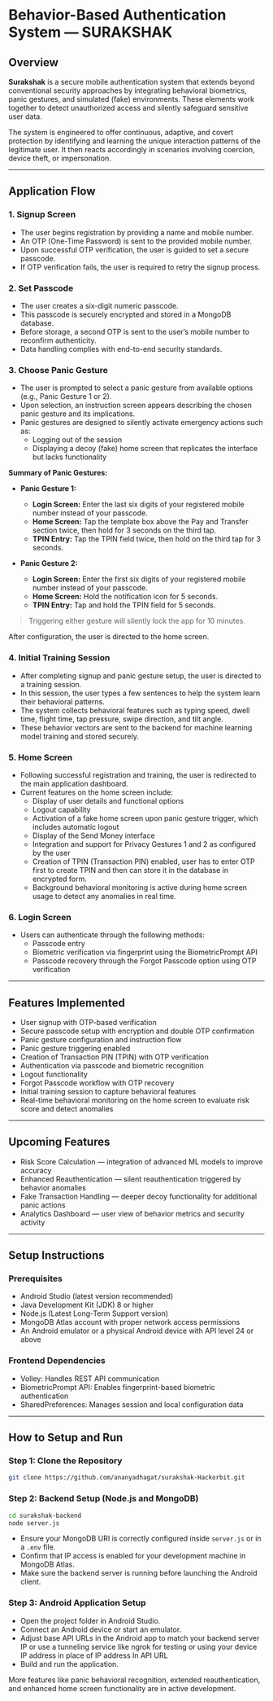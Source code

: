 # Behavior-Based Authentication System — SURAKSHAK

## Overview

**Surakshak** is a secure mobile authentication system that extends beyond conventional security approaches by integrating behavioral biometrics, panic gestures, and simulated (fake) environments. These elements work together to detect unauthorized access and silently safeguard sensitive user data.

The system is engineered to offer continuous, adaptive, and covert protection by identifying and learning the unique interaction patterns of the legitimate user. It then reacts accordingly in scenarios involving coercion, device theft, or impersonation.

----

## Application Flow

### 1. Signup Screen

- The user begins registration by providing a name and mobile number.
- An OTP (One-Time Password) is sent to the provided mobile number.
- Upon successful OTP verification, the user is guided to set a secure passcode.
- If OTP verification fails, the user is required to retry the signup process.

### 2. Set Passcode

- The user creates a six-digit numeric passcode.
- This passcode is securely encrypted and stored in a MongoDB database.
- Before storage, a second OTP is sent to the user’s mobile number to reconfirm authenticity.
- Data handling complies with end-to-end security standards.

### 3. Choose Panic Gesture

- The user is prompted to select a panic gesture from available options (e.g., Panic Gesture 1 or 2).
- Upon selection, an instruction screen appears describing the chosen panic gesture and its implications.
- Panic gestures are designed to silently activate emergency actions such as:
  - Logging out of the session
  - Displaying a decoy (fake) home screen that replicates the interface but lacks functionality

**Summary of Panic Gestures:**

- **Panic Gesture 1:**
  - **Login Screen:** Enter the last six digits of your registered mobile number instead of your passcode.
  - **Home Screen:** Tap the template box above the Pay and Transfer section twice, then hold for 3 seconds on the third tap.
  - **TPIN Entry:** Tap the TPIN field twice, then hold on the third tap for 3 seconds.

- **Panic Gesture 2:**
  - **Login Screen:** Enter the first six digits of your registered mobile number instead of your passcode.
  - **Home Screen:** Hold the notification icon for 5 seconds.
  - **TPIN Entry:** Tap and hold the TPIN field for 5 seconds.

> Triggering either gesture will silently lock the app for 10 minutes.

After configuration, the user is directed to the home screen.

### 4. Initial Training Session

- After completing signup and panic gesture setup, the user is directed to a training session.
- In this session, the user types a few sentences to help the system learn their behavioral patterns.
- The system collects behavioral features such as typing speed, dwell time, flight time, tap pressure, swipe direction, and tilt angle.
- These behavior vectors are sent to the backend for machine learning model training and stored securely.

### 5. Home Screen

- Following successful registration and training, the user is redirected to the main application dashboard.
- Current features on the home screen include:
  - Display of user details and functional options
  - Logout capability
  - Activation of a fake home screen upon panic gesture trigger, which includes automatic logout
  - Display of the Send Money interface
  - Integration and support for Privacy Gestures 1 and 2 as configured by the user
  - Creation of TPIN (Transaction PIN) enabled, user has to enter OTP first to create TPIN and then can store it in the database in encrypted form.
  - Background behavioral monitoring is active during home screen usage to detect any anomalies in real time.

### 6. Login Screen

- Users can authenticate through the following methods:
  - Passcode entry
  - Biometric verification via fingerprint using the BiometricPrompt API
  - Passcode recovery through the Forgot Passcode option using OTP verification

---

## Features Implemented

- User signup with OTP-based verification
- Secure passcode setup with encryption and double OTP confirmation
- Panic gesture configuration and instruction flow
- Panic gesture triggering enabled
- Creation of Transaction PIN (TPIN) with OTP verification
- Authentication via passcode and biometric recognition
- Logout functionality
- Forgot Passcode workflow with OTP recovery
- Initial training session to capture behavioral features
- Real-time behavioral monitoring on the home screen to evaluate risk score and detect anomalies

---

## Upcoming Features

- Risk Score Calculation — integration of advanced ML models to improve accuracy
- Enhanced Reauthentication — silent reauthentication triggered by behavior anomalies
- Fake Transaction Handling — deeper decoy functionality for additional panic actions
- Analytics Dashboard — user view of behavior metrics and security activity

---

## Setup Instructions

### Prerequisites

- Android Studio (latest version recommended)
- Java Development Kit (JDK) 8 or higher
- Node.js (Latest Long-Term Support version)
- MongoDB Atlas account with proper network access permissions
- An Android emulator or a physical Android device with API level 24 or above

### Frontend Dependencies

- Volley: Handles REST API communication
- BiometricPrompt API: Enables fingerprint-based biometric authentication
- SharedPreferences: Manages session and local configuration data

---

## How to Setup and Run

### Step 1: Clone the Repository

```bash
git clone https://github.com/ananyadhagat/surakshak-Hackorbit.git
```

### Step 2: Backend Setup (Node.js and MongoDB)

```bash
cd surakshak-backend
node server.js
```

* Ensure your MongoDB URI is correctly configured inside `server.js` or in a `.env` file.
* Confirm that IP access is enabled for your development machine in MongoDB Atlas.
* Make sure the backend server is running before launching the Android client.

### Step 3: Android Application Setup

* Open the project folder in Android Studio.
* Connect an Android device or start an emulator.
* Adjust base API URLs in the Android app to match your backend server IP or use a tunneling service like ngrok for testing or using your device IP address in place of IP address In API URL
* Build and run the application.

More features like panic behavioral recognition, extended reauthentication, and enhanced home screen functionality are in active development.
